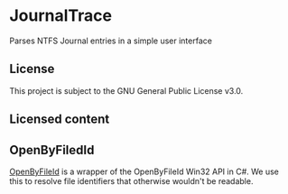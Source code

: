 # JournalTrace

Parses NTFS Journal entries in a simple user interface

## License

This project is subject to the GNU General Public License v3.0.

## Licensed content

## OpenByFiledId

[OpenByFileId](https://github.com/nolanblew/openbyfileid) is a wrapper of the OpenByFileId Win32 API in C#. We use this to resolve file identifiers that otherwise wouldn't be readable.
